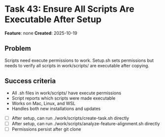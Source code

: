 # Task 43: Ensure All Scripts Are Executable After Setup

**Feature**: none
**Created**: 2025-10-19


## Problem
Scripts need execute permissions to work. Setup.sh sets permissions but needs to verify all scripts in work/scripts/ are executable after copying.

## Success criteria
- All .sh files in work/scripts/ have execute permissions
- Script reports which scripts were made executable
- Works on Mac, Linux, and WSL
- Handles both new installations and updates

- [ ] After setup, can run ./work/scripts/create-task.sh directly
- [ ] After setup, can run ./work/scripts/analyze-feature-alignment.sh directly
- [ ] Permissions persist after git clone

